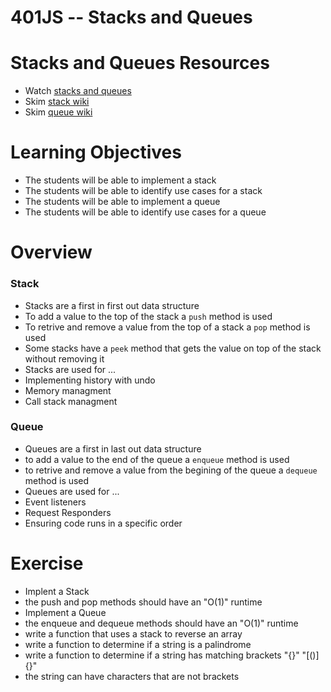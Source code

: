 401JS -- Stacks and Queues
================================

# Stacks and Queues Resources
* Watch [stacks and queues]
* Skim [stack wiki] 
* Skim [queue wiki]

# Learning Objectives
* The students will be able to implement a stack
* The students will be able to identify use cases for a stack
* The students will be able to implement a queue
* The students will be able to identify use cases for a queue

# Overview
### Stack
* Stacks are a first in first out data structure
* To add a value to the top of the stack a `push` method is used
* To retrive and remove a value from the top of a stack a `pop` method is used
* Some stacks have a `peek` method that gets the value on top of the stack without removing it
* Stacks are used for ...
 * Implementing history with undo
 * Memory managment
 * Call stack managment

### Queue 
* Queues are a first in last out data structure
* to add a value to the end of the queue a `enqueue` method is used
* to retrive and remove a value from the begining of the queue a `dequeue` method is used
* Queues are used for ...
 * Event listeners
 * Request Responders
 * Ensuring code runs in a specific order

# Exercise
* Implent a Stack 
 * the push and pop methods should have an "O(1)" runtime
* Implement a Queue
 * the enqueue and dequeue methods should have an "O(1)" runtime
* write a function that uses a stack to reverse an array
* write a function to determine if a string is a palindrome
* write a function to determine if a string has matching brackets "{}[]()" "[()]{}"
 * the string can have characters that are not brackets


[stacks and queues]: https://www.youtube.com/watch?v=wjI1WNcIntg
[queue wiki]: https://en.wikipedia.org/wiki/Queue_(abstract_data_type)
[stack wiki]: https://en.wikipedia.org/wiki/Stack_(abstract_data_type)
